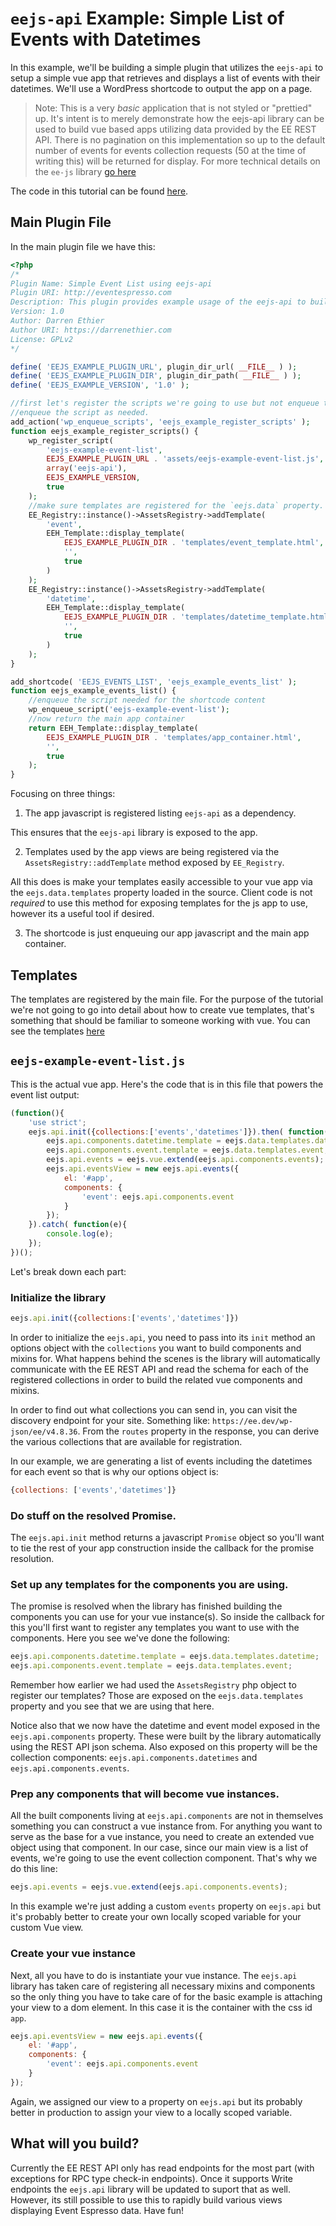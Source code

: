 # `eejs-api` Example: Simple List of Events with Datetimes

In this example, we'll be building a simple plugin that utilizes the `eejs-api` to setup a simple vue app that retrieves and displays a list of events with their datetimes.  We'll use a WordPress shortcode to output the app on a page.
  
  > Note: This is a very _basic_ application that is not styled or "prettied" up.  It's intent is to merely demonstrate how the eejs-api library can be used to build vue based apps utilizing data provided by the EE REST API. There is no pagination on this implementation so up to the default number of events for events collection requests (50 at the time of writing this) will be returned for display. For more technical details on the `ee-js` library [go here](rest-api-vue-library.md)
  
The code in this tutorial can be found [here](https://github.com/eventespresso/eejs-api-example-simple-event-list).


## Main Plugin File

In the main plugin file we have this:

```php
<?php
/*
Plugin Name: Simple Event List using eejs-api
Plugin URI: http://eventespresso.com
Description: This plugin provides example usage of the eejs-api to build vue apps.  Just add <code>[EJS_EVENTS_LIST]`</code> to any page to see in action.
Version: 1.0
Author: Darren Ethier
Author URI: https://darrenethier.com
License: GPLv2
*/

define( 'EEJS_EXAMPLE_PLUGIN_URL', plugin_dir_url( __FILE__ ) );
define( 'EEJS_EXAMPLE_PLUGIN_DIR', plugin_dir_path( __FILE__ ) );
define( 'EEJS_EXAMPLE_VERSION', '1.0' );

//first let's register the scripts we're going to use but not enqueue them.  This allows the shortcode handler to only
//enqueue the script as needed.
add_action('wp_enqueue_scripts', 'eejs_example_register_scripts' );
function eejs_example_register_scripts() {
    wp_register_script(
        'eejs-example-event-list',
        EEJS_EXAMPLE_PLUGIN_URL . 'assets/eejs-example-event-list.js',
        array('eejs-api'),
        EEJS_EXAMPLE_VERSION,
        true
    );
    //make sure templates are registered for the `eejs.data` property.
    EE_Registry::instance()->AssetsRegistry->addTemplate(
        'event',
        EEH_Template::display_template(
            EEJS_EXAMPLE_PLUGIN_DIR . 'templates/event_template.html',
            '',
            true
        )
    );
    EE_Registry::instance()->AssetsRegistry->addTemplate(
        'datetime',
        EEH_Template::display_template(
            EEJS_EXAMPLE_PLUGIN_DIR . 'templates/datetime_template.html',
            '',
            true
        )
    );
}

add_shortcode( 'EEJS_EVENTS_LIST', 'eejs_example_events_list' );
function eejs_example_events_list() {
    //enqueue the script needed for the shortcode content
    wp_enqueue_script('eejs-example-event-list');
    //now return the main app container
    return EEH_Template::display_template(
        EEJS_EXAMPLE_PLUGIN_DIR . 'templates/app_container.html',
        '',
        true
    );
}
```

Focusing on three things:

1. The app javascript is registered listing `eejs-api` as a dependency.

This ensures that the `eejs-api` library is exposed to the app.

2. Templates used by the app views are being registered via the `AssetsRegistry::addTemplate` method exposed by `EE_Registry`. 

All this does is make your templates easily accessible to your vue app via the `eejs.data.templates` property loaded in the source. Client code is not _required_ to use this method for exposing templates for the js app to use, however its a useful tool if desired.

3. The shortcode is just enqueuing our app javascript and the main app container.

## Templates

The templates are registered by the main file. For the purpose of the tutorial we're not going to go into detail about how to create vue templates, that's something that should be familiar to someone working with vue.  You can see the templates [here](https://github.com/eventespresso/eejs-api-example-simple-event-list/tree/master/templates)

## `eejs-example-event-list.js`

This is the actual vue app.  Here's the code that is in this file that powers the event list output:

```js
(function(){
    'use strict';
    eejs.api.init({collections:['events','datetimes']}).then( function(){
        eejs.api.components.datetime.template = eejs.data.templates.datetime;
        eejs.api.components.event.template = eejs.data.templates.event;
        eejs.api.events = eejs.vue.extend(eejs.api.components.events);
        eejs.api.eventsView = new eejs.api.events({
            el: '#app',
            components: {
                'event': eejs.api.components.event
            }
        });
    }).catch( function(e){
        console.log(e);
    });
})();
```

Let's break down each part:

### Initialize the library

```js
eejs.api.init({collections:['events','datetimes']})
```

In order to initialize the `eejs.api`, you need to pass into its `init` method an options object with the `collections` you want to build components and mixins for.  What happens behind the scenes is the library will automatically communicate with the EE REST API and read the schema for each of the registered collections in order to build the related vue components and mixins.

In order to find out what collections you can send in, you can visit the discovery endpoint for your site.  Something like: `https://ee.dev/wp-json/ee/v4.8.36`.  From the `routes` property in the response, you can derive the various collections that are available for registration.

In our example, we are generating a list of events including the datetimes for each event so that is why our options object is:

```js
{collections: ['events','datetimes']}
```

### Do stuff on the resolved Promise.

The `eejs.api.init` method returns a javascript `Promise` object so you'll want to tie the rest of your app construction inside the callback for the promise resolution.  

### Set up any templates for the components you are using.

The promise is resolved when the library has finished building the components you can use for your vue instance(s).  So inside the callback for this you'll first want to register any templates you want to use with the components.  Here you see we've done the following:

```js
eejs.api.components.datetime.template = eejs.data.templates.datetime;
eejs.api.components.event.template = eejs.data.templates.event;
```

Remember how earlier we had used the `AssetsRegistry` php object to register our templates?  Those are exposed on the `eejs.data.templates` property and you see that we are using that here.

Notice also that we now have the datetime and event model exposed in the `eejs.api.components` property.  These were built by the library automatically using the REST API json schema.  Also exposed on this property will be the collection components: `eejs.api.components.datetimes` and `eejs.api.components.events`.

### Prep any components that will become vue instances.

All the built components living at `eejs.api.components` are not in themselves something you can construct a vue instance from.  For anything you want to serve as the base for a vue instance, you need to create an extended vue object using that component.  In our case, since our main view is a list of events, we're going to use the event collection component.  That's why we do this line:

```js
eejs.api.events = eejs.vue.extend(eejs.api.components.events);
```

In this example we're just adding a custom `events` property on `eejs.api` but it's probably better to create your own locally scoped variable for your custom Vue view.

### Create your vue instance

Next, all you have to do is instantiate your vue instance.  The `eejs.api` library has taken care of registering all necessary mixins and components so the only thing you have to take care of for the basic example is attaching your view to a dom element.  In this case it is the container with the css id `app`.

```js
eejs.api.eventsView = new eejs.api.events({
    el: '#app',
    components: {
        'event': eejs.api.components.event
    }
});
```

Again, we assigned our view to a property on `eejs.api` but its probably better in production to assign your view to a locally scoped variable.

## What will you build?

Currently the EE REST API only has read endpoints for the most part (with exceptions for RPC type check-in endpoints).  Once it supports Write endpoints the `eejs.api` library will be updated to suport that as well.   However, its still possible to use this to rapidly build various views displaying Event Espresso data.  Have fun!